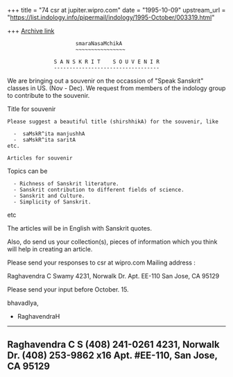 +++
title = "74 csr at jupiter.wipro.com"
date = "1995-10-09"
upstream_url = "https://list.indology.info/pipermail/indology/1995-October/003319.html"

+++
[Archive link](https://list.indology.info/pipermail/indology/1995-October/003319.html)

                          smaraNasaMchikA
                          ~~~~~~~~~~~~~~~~

                   S A N S K R I T    S O U V E N I R
                   ----------------------------------

We are bringing out a souvenir on the occassion of "Speak Sanskrit"
classes in US. (Nov - Dec). We request from members of the indology
group to contribute to the souvenir.

Title for souvenir
~~~~~~~~~~~~~~~~~~
Please suggest a beautiful title (shirshhikA) for the souvenir, like

  -  saMskR^ita manjushhA
  -  saMskR^ita saritA
etc.

Articles for souvenir
~~~~~~~~~~~~~~~~~~~~~
Topics can be

      - Richness of Sanskrit literature.
      - Sanskrit contribution to different fields of science.
      - Sanskrit and Culture.
      - Simplicity of Sanskrit.
   etc

The articles will be in English with Sanskrit quotes.

Also, do send us your collection(s), pieces of information which you think
will help in creating an article.

Please send your responses to     csr at wipro.com
Mailing address :

 Raghavendra  C  Swamy
 4231, Norwalk Dr. Apt. EE-110
 San Jose,  CA  95129

Please send your input before October. 15.

bhavadIya,

- RaghavendraH
------------------------------------------------------------------------------
Raghavendra C S                                  (408) 241-0261
4231, Norwalk Dr.                                (408) 253-9862 x16
Apt. #EE-110, San Jose, CA 95129
------------------------------------------------------------------------------






